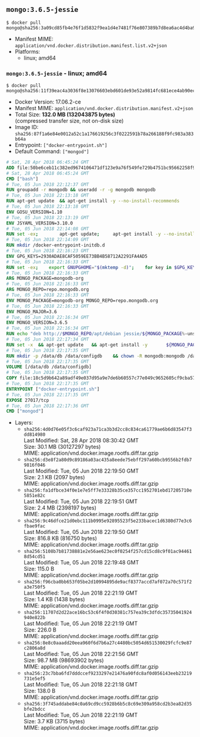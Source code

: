 ## `mongo:3.6.5-jessie`

```console
$ docker pull mongo@sha256:3a09cd85fb4e76f1d5832f9ea1d4e7481f76e807389b7d8ea6ac4d4ba96f83e5
```

-	Manifest MIME: `application/vnd.docker.distribution.manifest.list.v2+json`
-	Platforms:
	-	linux; amd64

### `mongo:3.6.5-jessie` - linux; amd64

```console
$ docker pull mongo@sha256:11f39eac4a3036f8e13076603ebd601de93e52a9814fc681ece4ab90ec3ad697
```

-	Docker Version: 17.06.2-ce
-	Manifest MIME: `application/vnd.docker.distribution.manifest.v2+json`
-	Total Size: **132.0 MB (132043875 bytes)**  
	(compressed transfer size, not on-disk size)
-	Image ID: `sha256:87f1a6e84e0012a52c1a176619256c3f0222591b78a266188f9fc983a383b64a`
-	Entrypoint: `["docker-entrypoint.sh"]`
-	Default Command: `["mongod"]`

```dockerfile
# Sat, 28 Apr 2018 06:45:24 GMT
ADD file:50be6ceb11c382ed9674106471df123e9a76f549fe729b4751bc95662258f9e0 in / 
# Sat, 28 Apr 2018 06:45:24 GMT
CMD ["bash"]
# Tue, 05 Jun 2018 22:12:37 GMT
RUN groupadd -r mongodb && useradd -r -g mongodb mongodb
# Tue, 05 Jun 2018 22:13:18 GMT
RUN apt-get update 	&& apt-get install -y --no-install-recommends 		ca-certificates 		jq 		numactl 	&& rm -rf /var/lib/apt/lists/*
# Tue, 05 Jun 2018 22:13:18 GMT
ENV GOSU_VERSION=1.10
# Tue, 05 Jun 2018 22:13:19 GMT
ENV JSYAML_VERSION=3.10.0
# Tue, 05 Jun 2018 22:14:08 GMT
RUN set -ex; 		apt-get update; 	apt-get install -y --no-install-recommends 		wget 	; 	rm -rf /var/lib/apt/lists/*; 		dpkgArch="$(dpkg --print-architecture | awk -F- '{ print $NF }')"; 	wget -O /usr/local/bin/gosu "https://github.com/tianon/gosu/releases/download/$GOSU_VERSION/gosu-$dpkgArch"; 	wget -O /usr/local/bin/gosu.asc "https://github.com/tianon/gosu/releases/download/$GOSU_VERSION/gosu-$dpkgArch.asc"; 	export GNUPGHOME="$(mktemp -d)"; 	gpg --keyserver ha.pool.sks-keyservers.net --recv-keys B42F6819007F00F88E364FD4036A9C25BF357DD4; 	gpg --batch --verify /usr/local/bin/gosu.asc /usr/local/bin/gosu; 	rm -r "$GNUPGHOME" /usr/local/bin/gosu.asc; 	chmod +x /usr/local/bin/gosu; 	gosu nobody true; 		wget -O /js-yaml.js "https://github.com/nodeca/js-yaml/raw/${JSYAML_VERSION}/dist/js-yaml.js"; 		apt-get purge -y --auto-remove wget
# Tue, 05 Jun 2018 22:14:09 GMT
RUN mkdir /docker-entrypoint-initdb.d
# Tue, 05 Jun 2018 22:16:23 GMT
ENV GPG_KEYS=2930ADAE8CAF5059EE73BB4B58712A2291FA4AD5
# Tue, 05 Jun 2018 22:16:33 GMT
RUN set -ex; 	export GNUPGHOME="$(mktemp -d)"; 	for key in $GPG_KEYS; do 		gpg --keyserver ha.pool.sks-keyservers.net --recv-keys "$key"; 	done; 	gpg --export $GPG_KEYS > /etc/apt/trusted.gpg.d/mongodb.gpg; 	rm -r "$GNUPGHOME"; 	apt-key list
# Tue, 05 Jun 2018 22:16:33 GMT
ARG MONGO_PACKAGE=mongodb-org
# Tue, 05 Jun 2018 22:16:33 GMT
ARG MONGO_REPO=repo.mongodb.org
# Tue, 05 Jun 2018 22:16:33 GMT
ENV MONGO_PACKAGE=mongodb-org MONGO_REPO=repo.mongodb.org
# Tue, 05 Jun 2018 22:16:33 GMT
ENV MONGO_MAJOR=3.6
# Tue, 05 Jun 2018 22:16:34 GMT
ENV MONGO_VERSION=3.6.5
# Tue, 05 Jun 2018 22:16:34 GMT
RUN echo "deb http://$MONGO_REPO/apt/debian jessie/${MONGO_PACKAGE%-unstable}/$MONGO_MAJOR main" | tee "/etc/apt/sources.list.d/${MONGO_PACKAGE%-unstable}.list"
# Tue, 05 Jun 2018 22:17:34 GMT
RUN set -x 	&& apt-get update 	&& apt-get install -y 		${MONGO_PACKAGE}=$MONGO_VERSION 		${MONGO_PACKAGE}-server=$MONGO_VERSION 		${MONGO_PACKAGE}-shell=$MONGO_VERSION 		${MONGO_PACKAGE}-mongos=$MONGO_VERSION 		${MONGO_PACKAGE}-tools=$MONGO_VERSION 	&& rm -rf /var/lib/apt/lists/* 	&& rm -rf /var/lib/mongodb 	&& mv /etc/mongod.conf /etc/mongod.conf.orig
# Tue, 05 Jun 2018 22:17:35 GMT
RUN mkdir -p /data/db /data/configdb 	&& chown -R mongodb:mongodb /data/db /data/configdb
# Tue, 05 Jun 2018 22:17:35 GMT
VOLUME [/data/db /data/configdb]
# Tue, 05 Jun 2018 22:17:35 GMT
COPY file:18c5d9b642a89adf49e037d95a9e7de6b60557c77e049c9652605cf9cba57df9 in /usr/local/bin/ 
# Tue, 05 Jun 2018 22:17:35 GMT
ENTRYPOINT ["docker-entrypoint.sh"]
# Tue, 05 Jun 2018 22:17:35 GMT
EXPOSE 27017/tcp
# Tue, 05 Jun 2018 22:17:36 GMT
CMD ["mongod"]
```

-	Layers:
	-	`sha256:4d0d76e05f3c6caf923a71ca3b3d2cc8c834ca61779ae6b6d83547f3dd814980`  
		Last Modified: Sat, 28 Apr 2018 08:30:42 GMT  
		Size: 30.1 MB (30127297 bytes)  
		MIME: application/vnd.docker.image.rootfs.diff.tar.gzip
	-	`sha256:d3e8f2a80d9c89186a03ac435a8eede75ebff297a60bcb9556b2fdb79816f046`  
		Last Modified: Tue, 05 Jun 2018 22:19:50 GMT  
		Size: 2.1 KB (2097 bytes)  
		MIME: application/vnd.docker.image.rootfs.diff.tar.gzip
	-	`sha256:fa1dfbce34f0e1e7e5ff7e33328b35ce357cc1952701ebd17205710e5851e82c`  
		Last Modified: Tue, 05 Jun 2018 22:19:51 GMT  
		Size: 2.4 MB (2398197 bytes)  
		MIME: application/vnd.docker.image.rootfs.diff.tar.gzip
	-	`sha256:9c46dfce21d0ebc111b0995e92895523f5e233bacec1d6380d77e3c6fbae9fac`  
		Last Modified: Tue, 05 Jun 2018 22:19:50 GMT  
		Size: 816.8 KB (816750 bytes)  
		MIME: application/vnd.docker.image.rootfs.diff.tar.gzip
	-	`sha256:5108b7b81738881e2e56ae623ec0f0254f257cd15cd8c9f01ac944618d54cd51`  
		Last Modified: Tue, 05 Jun 2018 22:19:48 GMT  
		Size: 115.0 B  
		MIME: application/vnd.docker.image.rootfs.diff.tar.gzip
	-	`sha256:f96cba0bb653f05be2d10994895de9acf8377accd7af072a70c571f2a3e750f5`  
		Last Modified: Tue, 05 Jun 2018 22:21:19 GMT  
		Size: 1.4 KB (1438 bytes)  
		MIME: application/vnd.docker.image.rootfs.diff.tar.gzip
	-	`sha256:11707d2d22ace16bc53c6f4f0d30381c757ea39c3dfdc35735041924940e822b`  
		Last Modified: Tue, 05 Jun 2018 22:21:19 GMT  
		Size: 226.0 B  
		MIME: application/vnd.docker.image.rootfs.diff.tar.gzip
	-	`sha256:8e8c0aaadd20eea960f6d7b6a27c4480bc5054d651530029fcfc9e87c2806a8d`  
		Last Modified: Tue, 05 Jun 2018 22:21:56 GMT  
		Size: 98.7 MB (98693902 bytes)  
		MIME: application/vnd.docker.image.rootfs.diff.tar.gzip
	-	`sha256:23c7bba6fd7dddccef9233297e21476a90fdc8af0d056143eeb23219731e5ef5`  
		Last Modified: Tue, 05 Jun 2018 22:21:18 GMT  
		Size: 138.0 B  
		MIME: application/vnd.docker.image.rootfs.diff.tar.gzip
	-	`sha256:3f745addabe84c0a69cd9cc5928b6b5c8c69e309a958cd2b3ea82d35bfe2bdcc`  
		Last Modified: Tue, 05 Jun 2018 22:21:19 GMT  
		Size: 3.7 KB (3715 bytes)  
		MIME: application/vnd.docker.image.rootfs.diff.tar.gzip
